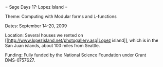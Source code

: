 = Sage Days 17: Lopez Island =

Theme: Computing with Modular forms and L-functions

Dates: September 14-20, 2009

Location: Several houses we rented on [[http://www.lopezisland.net/photogallery.asp|Lopez island]], which is in the San Juan islands, about 100 miles from Seattle.

Funding: Fully funded by the National Science Foundation under Grant DMS-0757627.
